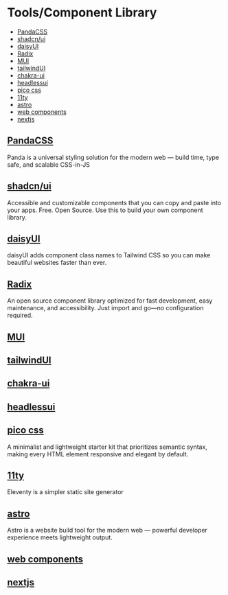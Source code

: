 # Tools/Component Library
- [PandaCSS](#pandacss)
- [shadcn/ui](#shadcnui)
- [daisyUI](#daisyui)
- [Radix](#radix)
- [MUI](#mui)
- [tailwindUI](#tailwindui)
- [chakra-ui](https://chakra-ui.com/)
- [headlessui](https://headlessui.com/)
- [pico css](https://picocss.com/)
- [11ty](https://www.11ty.dev/)
- [astro](https://astro.build/)
- [web components](https://www.webcomponents.org/)
- [nextjs](https://nextjs.org/)

## [PandaCSS](https://panda-css.com/)
Panda is a universal styling solution for the modern web —
build time, type safe, and scalable CSS-in-JS

## [shadcn/ui](https://ui.shadcn.com/)
Accessible and customizable components that you can copy and paste into your apps. Free. Open Source. Use this to build your own component library.

## [daisyUI](https://daisyui.com/)
daisyUI adds component class names to Tailwind CSS
so you can make beautiful websites faster than ever.

## [Radix](https://www.radix-ui.com/)
An open source component library optimized for fast development, easy maintenance, and accessibility. Just import and go—no configuration required.

## [MUI](https://mui.com/)

## [tailwindUI](https://tailwindui.com/)

## [chakra-ui](https://chakra-ui.com/)

## [headlessui](https://headlessui.com/)

## [pico css](https://picocss.com/)
A minimalist and lightweight starter kit that prioritizes semantic syntax, making every HTML element responsive and elegant by default.

## [11ty](https://www.11ty.dev/)
Eleventy is a simpler static site generator

## [astro](https://astro.build/)
Astro is a website build tool for the modern web —
powerful developer experience meets lightweight output.


## [web components](https://www.webcomponents.org/)

## [nextjs](https://nextjs.org/)
